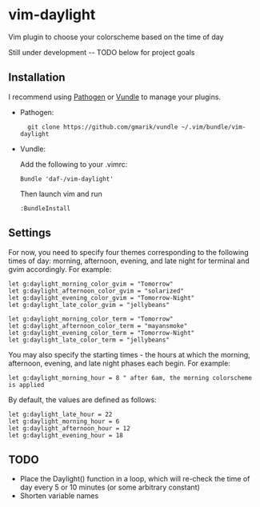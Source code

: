vim-daylight
============

Vim plugin to choose your colorscheme based on the time of day

Still under development -- TODO below for project goals

Installation
------------
I recommend using [Pathogen](https://github.com/tpope/vim-pathogen) or
[Vundle](https://github.com/gmarik/vundle) to manage your plugins.

* Pathogen:

        git clone https://github.com/gmarik/vundle ~/.vim/bundle/vim-daylight

* Vundle:

  Add the following to your .vimrc:

      Bundle 'daf-/vim-daylight'

  Then launch vim and run

      :BundleInstall

Settings
--------
For now, you need to specify four themes corresponding to the following times
of day: morning, afternoon, evening, and late night for terminal and gvim
accordingly. For example:

    let g:daylight_morning_color_gvim = "Tomorrow"
    let g:daylight_afternoon_color_gvim = "solarized"
    let g:daylight_evening_color_gvim = "Tomorrow-Night"
    let g:daylight_late_color_gvim = "jellybeans"

    let g:daylight_morning_color_term = "Tomorrow"
    let g:daylight_afternoon_color_term = "mayansmoke"
    let g:daylight_evening_color_term = "Tomorrow-Night"
    let g:daylight_late_color_term = "jellybeans"

You may also specify the starting times - the hours at which the morning,
afternoon, evening, and late night phases each begin. For example:

    let g:daylight_morning_hour = 8 " after 6am, the morning colorscheme is applied

By default, the values are defined as follows:

    let g:daylight_late_hour = 22
    let g:daylight_morning_hour = 6
    let g:daylight_afternoon_hour = 12
    let g:daylight_evening_hour = 18


TODO
----
* Place the Daylight() function in a loop, which will re-check the time of day
  every 5 or 10 minutes (or some arbitrary constant)
* Shorten variable names

